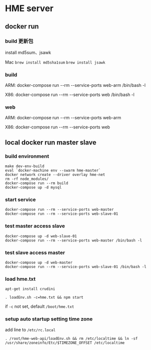 HME server
==========

docker run
----------
### build 更新包
install md5sum、jsawk

Mac
`brew install md5sha1sum`
`brew install jsawk`
### build

ARM: docker-compose run --rm --service-ports web-arm /bin/bash -l

X86: docker-compose run --rm --service-ports web /bin/bash -l

### web

ARM: docker-compose run --rm --service-ports web-arm

X86: docker-compose run --rm --service-ports web

local docker run master slave
-----------------------------

### build environment

```
make dev-env-build
eval `docker-machine env --swarm hme-master`
docker network create --driver overlay hme-net
rm -rf node_modules/
docker-compose run --rm build
docker-compose up -d mysql
```

### start service

```
docker-compose run --rm --service-ports web-master
docker-compose run --rm --service-ports web-slave-01
```

### test master access slave

```
docker-compose up -d web-slave-01
docker-compose run --rm --service-ports web-master /bin/bash -l
```

### test slave access master

```
docker-compose up -d web-master
docker-compose run --rm --service-ports web-slave-01 /bin/bash -l
```

### load hme.txt

```
apt-get install crudini

. loadEnv.sh -c=hme.txt && npm start
```

if `-c` not set, default `/boot/hme.txt`

### setup auto startup setting time zone

add line to `/etc/rc.local`

`. /root/hme-web-api/loadEnv.sh && rm /etc/localtime && ln -sf /usr/share/zoneinfo/Etc/$TIMEZONE_OFFSET /etc/localtime`
